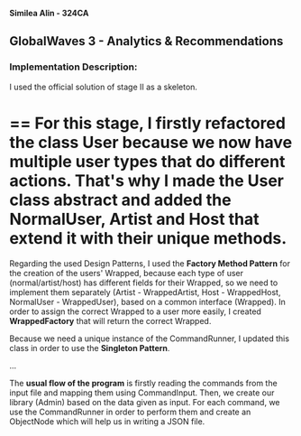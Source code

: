 **Similea Alin - 324CA**

## GlobalWaves 3 - Analytics & Recommendations

### Implementation Description:

I used the official solution of stage II as a skeleton.

==
For this stage, I firstly refactored the class User because we now have
multiple user types that do different actions. That's why I made the User class
**abstract** and added the NormalUser, Artist and Host that extend it with
their unique methods.
==

Regarding the used Design Patterns, I used the **Factory Method Pattern** for the
creation of the users' Wrapped, because each type of user (normal/artist/host) has
different fields for their Wrapped, so we need to implement them separately
(Artist - WrappedArtist, Host - WrappedHost, NormalUser - WrappedUser), based
on a common interface (Wrapped). In order to assign the correct Wrapped to a user
more easily, I created **WrappedFactory** that will return the correct Wrapped.

Because we need a unique instance of the CommandRunner, I updated this class in
order to use the **Singleton Pattern**.

...

The **usual flow of the program** is firstly reading the commands from the
input file and mapping them using CommandInput. Then, we create our library
(Admin) based on the data given as input. For each command, we use the
CommandRunner in order to perform them and create an ObjectNode which will help
us in writing a JSON file.